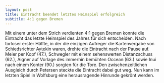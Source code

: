 ```yaml
---
layout: post
title: Eintracht beendet letztes Heimspiel erfolgreich
subtitle: 4:1 gegen Bremen
---
```


Mit einem unter dem Strich verdienten 4:1 gegen Bremen konnte die Eintracht das letzte Heimspiel des Jahres für sich entscheiden. Nach torloser erster Hälfte, in der die einzigen Aufreger die Kartenvergabe von Schiedsrichter Aytekin waren, drehte die Eintracht nach der Pause auf. Meier per Kopf (47.), Schwegler mit einem sehenswerten Distanzschuss (62.), Aigner auf Vorlage des immerhin bemühten Occean (63.) sowie Inui nach einem Konter (90.) sorgten für die Tore. Den zwischenzeitlichen Ausgleich durch Petersen steckte die Eintracht dabei gut weg. Nun kann im letzten Spiel in Wolfsburg eine herausragende Hinrunde gekrönt werden.


